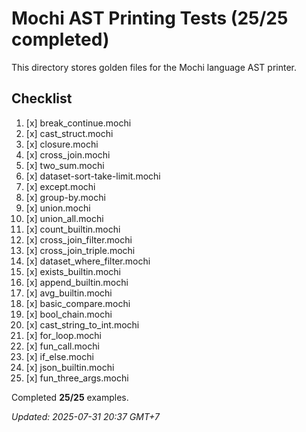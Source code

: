 # Mochi AST Printing Tests (25/25 completed)

This directory stores golden files for the Mochi language AST printer.

## Checklist
1. [x] break_continue.mochi
2. [x] cast_struct.mochi
3. [x] closure.mochi
4. [x] cross_join.mochi
5. [x] two_sum.mochi
6. [x] dataset-sort-take-limit.mochi
7. [x] except.mochi
8. [x] group-by.mochi
9. [x] union.mochi
10. [x] union_all.mochi
11. [x] count_builtin.mochi
12. [x] cross_join_filter.mochi
13. [x] cross_join_triple.mochi
14. [x] dataset_where_filter.mochi
15. [x] exists_builtin.mochi
16. [x] append_builtin.mochi
17. [x] avg_builtin.mochi
18. [x] basic_compare.mochi
19. [x] bool_chain.mochi
20. [x] cast_string_to_int.mochi
21. [x] for_loop.mochi
22. [x] fun_call.mochi
23. [x] if_else.mochi
24. [x] json_builtin.mochi
25. [x] fun_three_args.mochi

Completed **25/25** examples.

_Updated: 2025-07-31 20:37 GMT+7_
